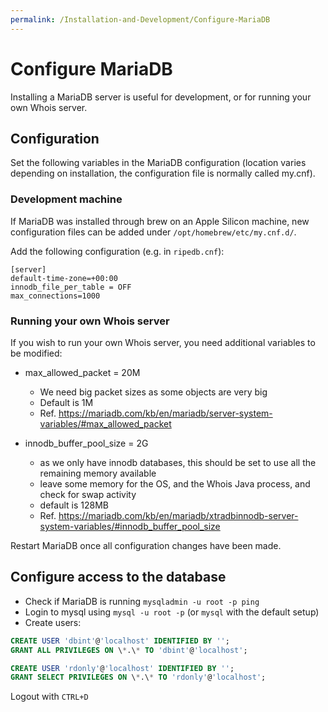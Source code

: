 ```yaml
---
permalink: /Installation-and-Development/Configure-MariaDB
---
```


# Configure MariaDB

Installing a MariaDB server is useful for development, or for running your own Whois server.

## Configuration

Set the following variables in the MariaDB configuration (location varies depending on installation, the configuration file is normally called my.cnf).

### Development machine
If MariaDB was installed through brew on an Apple Silicon machine, new configuration files can be added under `/opt/homebrew/etc/my.cnf.d/`.

Add the following configuration (e.g. in `ripedb.cnf`):
```
[server]
default-time-zone=+00:00
innodb_file_per_table = OFF
max_connections=1000
```

### Running your own Whois server
If you wish to run your own Whois server, you need additional variables to be modified:

* max_allowed_packet = 20M
  * We need big packet sizes as some objects are very big
  * Default is 1M 
  * Ref. https://mariadb.com/kb/en/mariadb/server-system-variables/#max_allowed_packet

* innodb_buffer_pool_size = 2G
  * as we only have innodb databases, this should be set to use all the remaining memory available
  * leave some memory for the OS, and the Whois Java process, and check for swap activity
  * default is 128MB
  * Ref. https://mariadb.com/kb/en/mariadb/xtradbinnodb-server-system-variables/#innodb_buffer_pool_size

Restart MariaDB once all configuration changes have been made.

## Configure access to the database

* Check if MariaDB is running `mysqladmin -u root -p ping`
* Login to mysql using `mysql -u root -p` (or `mysql` with the default setup)
* Create users:

``` sql
CREATE USER 'dbint'@'localhost' IDENTIFIED BY '';
GRANT ALL PRIVILEGES ON \*.\* TO 'dbint'@'localhost';

CREATE USER 'rdonly'@'localhost' IDENTIFIED BY '';
GRANT SELECT PRIVILEGES ON \*.\* TO 'rdonly'@'localhost';
```
  
Logout with `CTRL+D`
